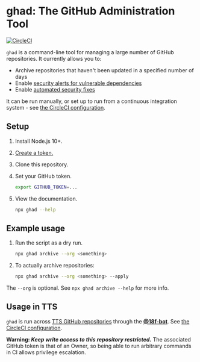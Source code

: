 # ghad: The GitHub Administration Tool

[![CircleCI](https://circleci.com/gh/18F/ghad.svg?style=svg)](https://circleci.com/gh/18F/ghad)

`ghad` is a command-line tool for managing a large number of GitHub repositories. It currently allows you to:

- Archive repositories that haven't been updated in a specified number of days
- Enable [security alerts for vulnerable dependencies](https://help.github.com/en/articles/about-security-alerts-for-vulnerable-dependencies)
- Enable [automated security fixes](https://help.github.com/en/articles/configuring-automated-security-fixes)

It can be run manually, or set up to run from a continuous integration system - see [the CircleCI configuration](.circleci/config.yml).

## Setup

1. Install Node.js 10+.
1. [Create a token.](https://github.com/settings/tokens/new?description=ghad&scopes=repo,read:org)
1. Clone this repository.
1. Set your GitHub token.

   ```sh
   export GITHUB_TOKEN=...
   ```

1. View the documentation.

   ```sh
   npx ghad --help
   ```

## Example usage

1. Run the script as a dry run.

   ```sh
   npx ghad archive --org <something>
   ```

1. To actually archive repositories:

   ```sh
   npx ghad archive --org <something> --apply
   ```

The `--org` is optional. See `npx ghad archive --help` for more info.

## Usage in TTS

`ghad` is run across [TTS GitHub repositories](https://handbook.18f.gov/github/#organizations) through the [**@18f-bot**](https://github.com/18f-bot). See [the CircleCI configuration](.circleci/config.yml).

**Warning: _Keep write access to this repository restricted._** The associated GitHub token is that of an Owner, so being able to run arbitrary commands in CI allows privilege escalation.
